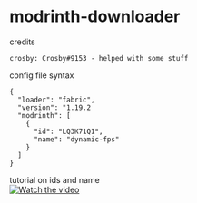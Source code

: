 # modrinth-downloader

credits
```
crosby: Crosby#9153 - helped with some stuff

```

config file syntax
```
{
  "loader": "fabric",
  "version": "1.19.2
  "modrinth": [
    {
      "id": "LQ3K71Q1",
      "name": "dynamic-fps"
    }
  ]
}
```
tutorial on ids and name<br />
[![Watch the video]()](https://files.catbox.moe/zmv9nz.mp4)
